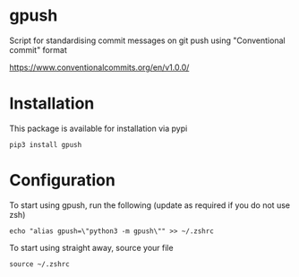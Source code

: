 # gpush

Script for standardising commit messages on git push using "Conventional commit" format

https://www.conventionalcommits.org/en/v1.0.0/

# Installation

This package is available for installation via pypi

```
pip3 install gpush
```

# Configuration

To start using gpush, run the following (update as required if you do not use zsh)

```
echo "alias gpush=\"python3 -m gpush\"" >> ~/.zshrc
```

To start using straight away, source your file

```
source ~/.zshrc
```
